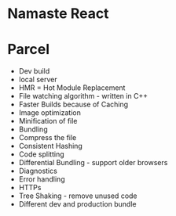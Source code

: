 # Namaste React

# Parcel
- Dev build
- local server
- HMR = Hot Module Replacement
- File watching algorithm - written in C++
- Faster Builds because of Caching 
- Image optimization
- Minification of file
- Bundling
- Compress the file
- Consistent Hashing
- Code splitting
- Differential Bundling - support older browsers
- Diagnostics
- Error handling
- HTTPs
- Tree Shaking - remove unused code
- Different dev and production bundle